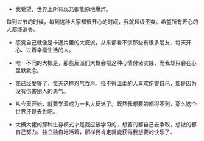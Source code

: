 - 我希望，世界上所有现充都能原地爆炸。

每到过节的时候，每到这种大家都很开心的时间，我就超级不爽。希望所有开心的人都能消失。

- 感觉自己就像是卡通片里的大反派，从来都看不惯那些有很多朋友、每天开心、过着幸福生活的人。
- 唯一不同的大概是，那些反派们大概会把这种心情付诸实践，而我却只会在心里默默念。
- 我已经受够了，每天这样忍气吞声。怪不得温柔的人喜欢伤害自己，那是因为没有伤害别人的勇气。
- 从今天开始，就要学着成为一名大反派了。既然我想要的都得不到，那么这个世界还是去世吧。

- 大概大佬的那种生存模式才是我应该学习的，想要的都自己去争取，想做的都自己努力。独立独自地活着，那样我肯定就能获得我想要的快乐了。

